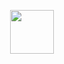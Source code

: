 <p align="center">
    <img src="https://img.shields.io/badge/React-20232A?style=for-the-badge&logo=react&logoColor=61DAFB" width="70">
</p>
